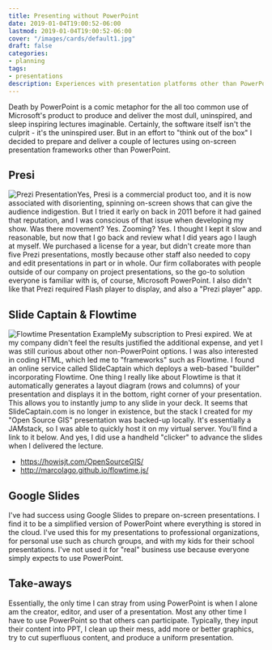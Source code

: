 ```yaml
---
title: Presenting without PowerPoint
date: 2019-01-04T19:00:52-06:00
lastmod: 2019-01-04T19:00:52-06:00
cover: "/images/cards/default1.jpg"
draft: false
categories:
- planning
tags:
- presentations
description: Experiences with presentation platforms other than PowerPoint
---
```

Death by PowerPoint is a comic metaphor for the all too common use of Microsoft's product to produce and deliver the most dull, uninspired, and sleep inspiring lectures imaginable. Certainly, the software itself isn't the culprit - it's the uninspired user. But in an effort to "think out of the box" I decided to prepare and deliver a couple of lectures using on-screen presentation frameworks other than PowerPoint.

## Presi
![Prezi Presentation](/images/planning/projects/Prezi-franklin_assoc_example-275.jpg#floatright)Yes, Presi is a commercial product too, and it is now associated with disorienting, spinning on-screen shows that can give the audience indigestion. But I tried it early on back in 2011 before it had gained that reputation, and I was conscious of that issue when developing my show. Was there movement? Yes. Zooming? Yes. I thought I kept it slow and reasonable, but now that I go back and review what I did years ago I laugh at myself. We purchased a license for a year, but didn't create more than five Prezi presentations, mostly because other staff also needed to copy and edit presentations in part or in whole. Our firm collaborates with people outside of our company on project presentations, so the go-to solution everyone is familiar with is, of course, Microsoft PowerPoint. I also didn't like that Prezi required Flash player to display, and also a "Prezi player" app.

## Slide Captain & Flowtime
![Flowtime Presentation Example](/images/planning/projects/slidecaptain-example-2014-275.jpg#floatright)My subscription to Presi expired. We at my company didn't feel the results justified the additional expense, and yet I was still curious about other non-PowerPoint options. I was also interested in coding HTML, which led me to "frameworks" such as Flowtime. I found an online service called SlideCaptain which deploys a web-based "builder" incorporating Flowtime. One thing I really like about Flowtime is that it automatically generates a layout diagram (rows and columns) of your presentation and displays it in the bottom, right corner of your presentation. This allows you to instantly jump to any slide in your deck. It seems that SlideCaptain.com is no longer in existence, but the stack I created for my "Open Source GIS" presentation was backed-up locally. It's essentially a JAMstack, so I was able to quickly host it on my virtual server. You'll find a link to it below. And yes, I did use a handheld "clicker" to advance the slides when I delivered the lecture.

- https://howisjt.com/OpenSourceGIS/
- http://marcolago.github.io/flowtime.js/

## Google Slides
I've had success using Google Slides to prepare on-screen presentations. I find it to be a simplified version of PowerPoint where everything is stored in the cloud. I've used this for my presentations to professional organizations, for personal use such as church groups, and with my kids for their school presentations. I've not used it for "real" business use because everyone simply expects to use PowerPoint.

## Take-aways
Essentially, the only time I can stray from using PowerPoint is when I alone am the creator, editor, and user of a presentation. Most any other time I have to use PowerPoint so that others can participate. Typically, they input their content into PPT, I clean up their mess, add more or better graphics, try to cut superfluous content, and produce a uniform presentation.
